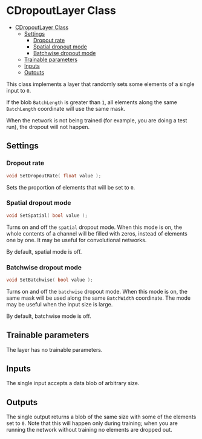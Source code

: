 # CDropoutLayer Class

<!-- TOC -->

- [CDropoutLayer Class](#cdropoutlayer-class)
    - [Settings](#settings)
        - [Dropout rate](#dropout-rate)
        - [Spatial dropout mode](#spatial-dropout-mode)
        - [Batchwise dropout mode](#batchwise-dropout-mode)
    - [Trainable parameters](#trainable-parameters)
    - [Inputs](#inputs)
    - [Outputs](#outputs)

<!-- /TOC -->

This class implements a layer that randomly sets some elements of a single input to `0`.

If the blob `BatchLength` is greater than `1`, all elements along the same `BatchLength` coordinate will use the same mask.

When the network is not being trained (for example, you are doing a test run), the dropout will not happen.

## Settings

### Dropout rate

```c++
void SetDropoutRate( float value );
```

Sets the proportion of elements that will be set to `0`.

### Spatial dropout mode

```c++
void SetSpatial( bool value );
```

Turns on and off the `spatial` dropout mode. When this mode is on, the whole contents of a channel will be filled with zeros, instead of elements one by one. It may be useful for convolutional networks.

By default, spatial mode is off.

### Batchwise dropout mode

```c++
void SetBatchwise( bool value );
```

Turns on and off the `batchwise` dropout mode. When this mode is on, the same mask will be used along the same `BatchWidth` coordinate. The mode may be useful when the input size is large.

By default, batchwise mode is off.

## Trainable parameters

The layer has no trainable parameters.

## Inputs

The single input accepts a data blob of arbitrary size.

## Outputs

The single output returns a blob of the same size with some of the elements set to `0`. Note that this will happen only during training; when you are running the network without training no elements are dropped out.
